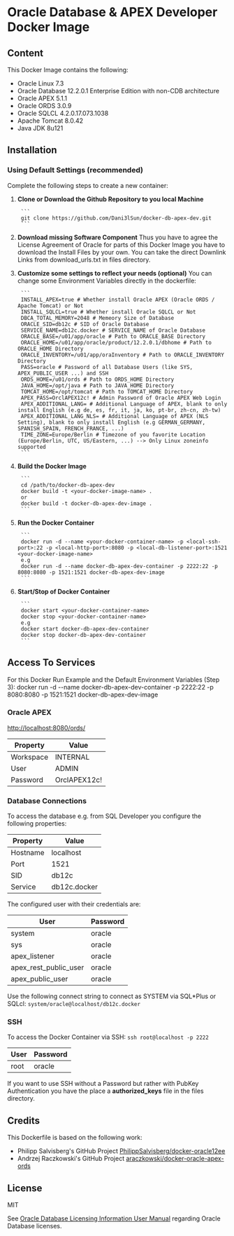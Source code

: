 # Oracle Database & APEX Developer Docker Image

## Content

This Docker Image contains the following:

* Oracle Linux 7.3
* Oracle Database 12.2.0.1 Enterprise Edition with non-CDB architecture
* Oracle APEX 5.1.1
* Oracle ORDS 3.0.9
* Oracle SQLCL 4.2.0.17.073.1038
* Apache Tomcat 8.0.42
* Java JDK 8u121

## Installation

### Using Default Settings (recommended)

Complete the following steps to create a new container:

1. **Clone or Download the Github Repository to you local Machine**

		```
		git clone https://github.com/Dani3lSun/docker-db-apex-dev.git
		```

2. **Download missing Software Component**
Thus you have to agree the License Agreement of Oracle for parts of this Docker Image you have to download the Install Files by your own.
You can take the direct Downlink Links from download_urls.txt in files directory.

3. **Customize some settings to reflect your needs (optional)**
You can change some Environment Variables directly in the dockerfile:

 		```
		INSTALL_APEX=true # Whether install Oracle APEX (Oracle ORDS / Apache Tomcat) or Not
		INSTALL_SQLCL=true # Whether install Oracle SQLCL or Not
		DBCA_TOTAL_MEMORY=2048 # Memeory Size of Database
		ORACLE_SID=db12c # SID of Oracle Database
		SERVICE_NAME=db12c.docker # SERVICE_NAME of Oracle Database
		ORACLE_BASE=/u01/app/oracle # Path to ORACLE_BASE Directory
		ORACLE_HOME=/u01/app/oracle/product/12.2.0.1/dbhome # Path to ORACLE_HOME Directory
		ORACLE_INVENTORY=/u01/app/oraInventory # Path to ORACLE_INVENTORY Directory
		PASS=oracle # Password of all Database Users (like SYS, APEX_PUBLIC_USER ...) and SSH
		ORDS_HOME=/u01/ords # Path to ORDS_HOME Directory
		JAVA_HOME=/opt/java # Path to JAVA_HOME Directory
		TOMCAT_HOME=/opt/tomcat # Path to TOMCAT_HOME Directory
		APEX_PASS=OrclAPEX12c! # Admin Password of Oracle APEX Web Login
		APEX_ADDITIONAL_LANG= # Additional Language of APEX, blank to only install English (e.g de, es, fr, it, ja, ko, pt-br, zh-cn, zh-tw)
		APEX_ADDITIONAL_LANG_NLS= # Additional Language of APEX (NLS Setting), blank to only install English (e.g GERMAN_GERMANY, SPANISH_SPAIN, FRENCH_FRANCE, ...)
		TIME_ZONE=Europe/Berlin # Timezone of you favorite Location (Europe/Berlin, UTC, US/Eastern, ...) --> Only Linux zoneinfo supported
		```

4. **Build the Docker Image**

		```
		cd /path/to/docker-db-apex-dev
		docker build -t <your-docker-image-name> .
		or
		docker build -t docker-db-apex-dev-image .
		```

5. **Run the Docker Container**

		```
		docker run -d --name <your-docker-container-name> -p <local-ssh-port>:22 -p <local-http-port>:8080 -p <local-db-listener-port>:1521 <your-docker-image-name>
		e.g
		docker run -d --name docker-db-apex-dev-container -p 2222:22 -p 8080:8080 -p 1521:1521 docker-db-apex-dev-image
		```

6. **Start/Stop of Docker Container**

		```
		docker start <your-docker-container-name>
		docker stop <your-docker-container-name>
		e.g
		docker start docker-db-apex-dev-container
		docker stop docker-db-apex-dev-container
		```

## Access To Services

For this Docker Run Example and the Default Environment Variables (Step 3):
docker run -d --name docker-db-apex-dev-container -p 2222:22 -p 8080:8080 -p 1521:1521 docker-db-apex-dev-image

### Oracle APEX

[http://localhost:8080/ords/](http://localhost:8080/ords/)

Property | Value
-------- | -----
Workspace | INTERNAL
User | ADMIN
Password | OrclAPEX12c!

### Database Connections

To access the database e.g. from SQL Developer you configure the following properties:

Property | Value
-------- | -----
Hostname | localhost
Port | 1521
SID | db12c
Service | db12c.docker

The configured user with their credentials are:

User | Password
-------- | -----
system | oracle
sys | oracle
apex_listener | oracle
apex\_rest\_public\_user | oracle
apex\_public\_user | oracle

Use the following connect string to connect as SYSTEM via SQL*Plus or SQLcl: ```system/oracle@localhost/db12c.docker```

### SSH

To access the Docker Container via SSH: ```ssh root@localhost -p 2222```

User | Password
-------- | -----
root | oracle

If you want to use SSH without a Password but rather with PubKey Authentication you have the place a **authorized_keys** file in the files directory.

## Credits
This Dockerfile is based on the following work:

- Philipp Salvisberg's GitHub Project [PhilippSalvisberg/docker-oracle12ee](https://github.com/PhilippSalvisberg/docker-oracle12ee)
- Andrzej Raczkowski's GitHub Project [araczkowski/docker-oracle-apex-ords](https://github.com/araczkowski/docker-oracle-apex-ords)

## License

MIT

See [Oracle Database Licensing Information User Manual](https://docs.oracle.com/database/122/DBLIC/Licensing-Information.htm#DBLIC-GUID-B6113390-9586-46D7-9008-DCC9EDA45AB4) regarding Oracle Database licenses.

